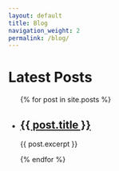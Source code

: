 ```yaml
---
layout: default
title: Blog
navigation_weight: 2
permalink: /blog/
---
```

<h1>Latest Posts</h1>

<ul>
  {% for post in site.posts %}
    <li>
      <h2><a href=""{{ site.baseurl }}{{ post.url }}">{{ post.title }}</a></h2>
      <p>{{ post.excerpt }}</p>
    </li>
  {% endfor %}
</ul>
